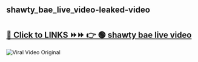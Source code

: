 
 ## shawty_bae_live_video-leaked-video 

# <h2><a href="https://clipsfans.com/shawty_bae_live_video&ref=git">🔗 Click to LINKS ⏩⏩ 👉 🟢 shawty bae live video </a></h2>

<a href="https://clipsfans.com/shawty_bae_live_video&ref=git" rel="nofollow" data-target="animated-image.originalLink"><img src="https://i.ibb.co.com/xMMVF88/686577567.gif" alt="Viral Video Original" style="max-width: 100%; display: inline-block;" data-target="animated-image.originalImage"></a>
